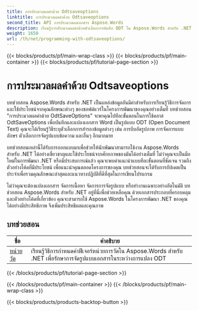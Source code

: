 ```yaml
---
title: การประมวลผลคำด้วย Odtsaveoptions
linktitle: การประมวลผลคำด้วย Odtsaveoptions
second_title: API การประมวลผลเอกสาร Aspose.Words
description: เรียนรู้การประมวลผลคำด้วยตัวเลือกการบันทึก ODT ใน Aspose.Words สำหรับ .NET บทช่วยสอนโดยละเอียดพร้อมตัวอย่างโค้ดสำหรับการบันทึกเอกสาร Word ในรูปแบบ ODT
weight: 1650
url: /th/net/programming-with-odtsaveoptions/
---
```


{{< blocks/products/pf/main-wrap-class >}}
{{< blocks/products/pf/main-container >}}
{{< blocks/products/pf/tutorial-page-section >}}

# การประมวลผลคำด้วย Odtsaveoptions

บทช่วยสอน Aspose.Words สำหรับ .NET เป็นแหล่งข้อมูลอันมีค่าสำหรับการเรียนรู้วิธีการจัดการและใช้ประโยชน์จากคุณลักษณะต่างๆ ของซอฟต์แวร์ในโครงการพัฒนาของคุณอย่างเต็มที่ บทช่วยสอน "การประมวลผลคำด้วย OdtSaveOptions" จะพาคุณไปทีละขั้นตอนในการใช้คลาส OdtSaveOptions เพื่อบันทึกและแปลงเอกสาร Word เป็นรูปแบบ ODT (Open Document Text) คุณจะได้เรียนรู้วิธีระบุตัวเลือกการสำรองข้อมูลต่างๆ เช่น การบีบอัดรูปภาพ การจัดการแบบอักษร ตัวเลือกการจัดรูปแบบข้อความ และอื่นๆ อีกมากมาย

บทช่วยสอนเหล่านี้ได้รับการออกแบบมาเพื่อช่วยให้นักพัฒนาสามารถใช้งาน Aspose.Words สำหรับ .NET ได้อย่างเชี่ยวชาญและใช้ประโยชน์จากศักยภาพของมันได้อย่างเต็มที่ ไม่ว่าคุณจะเป็นมือใหม่ในการพัฒนา .NET หรือมีประสบการณ์แล้ว คุณจะพบคำแนะนำแบบทีละขั้นตอนที่ชัดเจน รวมถึงตัวอย่างโค้ดที่มีประโยชน์ เพื่อแนะนำคุณตลอดโครงการของคุณ บทช่วยสอนจะได้รับการอัปเดตเป็นประจำเพื่อรวมคุณลักษณะล่าสุดและแนวทางปฏิบัติที่ดีที่สุดในการเขียนโปรแกรม

ไม่ว่าคุณจะต้องแปลงเอกสาร จัดการเนื้อหา จัดการการจัดรูปแบบ หรือทำงานเฉพาะอย่างอัตโนมัติ บทช่วยสอน Aspose.Words สำหรับ .NET อยู่ที่นี่เพื่อช่วยเหลือคุณ ด้วยเอกสารประกอบที่ครอบคลุมและตัวอย่างโค้ดที่เกี่ยวข้อง คุณจะสามารถใช้ Aspose.Words ในโครงการพัฒนา .NET ของคุณได้อย่างมีประสิทธิภาพ จึงเพิ่มประสิทธิผลและคุณภาพ

 ## บทช่วยสอน
| ชื่อ | คำอธิบาย |
| --- | --- |
| [หน่วยวัด](./measure-unit/) | เรียนรู้วิธีการกำหนดค่าฟีเจอร์หน่วยการวัดใน Aspose.Words สำหรับ .NET เพื่อรักษาการจัดรูปแบบเอกสารในระหว่างการแปลง ODT |
{{< /blocks/products/pf/tutorial-page-section >}}

{{< /blocks/products/pf/main-container >}}
{{< /blocks/products/pf/main-wrap-class >}}

{{< blocks/products/products-backtop-button >}}
